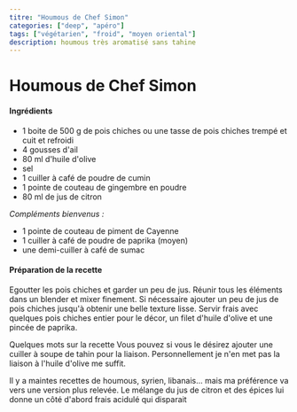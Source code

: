 ```yaml
---
titre: "Houmous de Chef Simon"
categories: ["deep", "apéro"]
tags: ["végétarien", "froid", "moyen oriental"]
description: houmous très aromatisé sans tahine
---
```


# Houmous de Chef Simon
#### Ingrédients 

- 1 boite de 500 g de pois chiches ou 
  une tasse de pois chiches trempé et cuit et refroidi
- 4 gousses d'ail 
- 80 ml d'huile d'olive 
- sel
- 1 cuiller à café de poudre de cumin 
- 1 pointe de couteau de gingembre en poudre
- 80 ml de jus de citron

*Compléments bienvenus :*
- 1 pointe de couteau de piment de Cayenne 
- 1 cuiller à café de poudre de paprika (moyen) 
- une demi-cuiller à café de sumac 

#### Préparation de la recette
Egoutter les pois chiches et garder un peu de jus. 
Réunir tous les éléments dans un blender et mixer finement. 
Si nécessaire ajouter un peu de jus de pois chiches jusqu'à obtenir une belle texture lisse. 
Servir frais avec quelques pois chiches entier pour le décor, un filet d'huile d'olive et une pincée de paprika.

Quelques mots sur la recette
Vous pouvez si vous le désirez ajouter une cuiller à soupe de tahin pour la liaison. Personnellement je n'en met pas la liaison à l'huile d'olive me suffit.

Il y a maintes recettes de houmous, syrien, libanais...  mais ma préférence va vers une version plus relevée. Le mélange du jus  de citron et des épices lui donne un côté d'abord frais acidulé qui disparait
